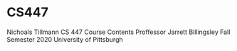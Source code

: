 # CS447

Nichoals Tillmann
CS 447 Course Contents
Proffessor Jarrett Billingsley
Fall Semester 2020
University of Pittsburgh
